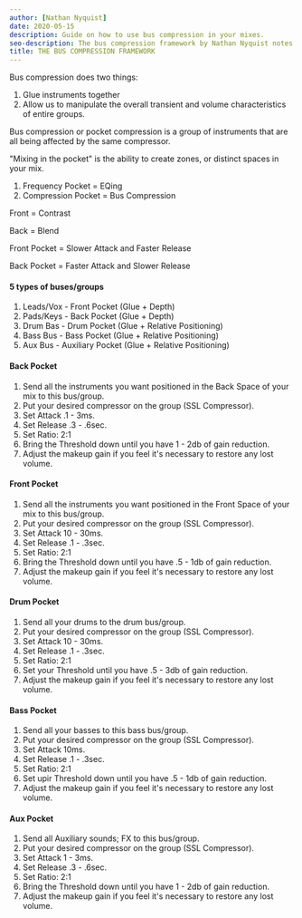 ```yaml
---
author: [Nathan Nyquist]
date: 2020-05-15
description: Guide on how to use bus compression in your mixes.
seo-description: The bus compression framework by Nathan Nyquist notes.
title: THE BUS COMPRESSION FRAMEWORK
---
```


Bus compression does two things:

1. Glue instruments together
2. Allow us to manipulate the overall transient and volume characteristics of entire groups.

Bus compression or pocket compression is a group of instruments that are all being affected by the same compressor.

"Mixing in the pocket" is the ability to create zones, or distinct spaces in your mix.

1. Frequency Pocket = EQing
2. Compression Pocket = Bus Compression

Front = Contrast

Back = Blend

Front Pocket = Slower Attack and Faster Release

Back Pocket = Faster Attack and Slower Release

#### 5 types of buses/groups

1. Leads/Vox - Front Pocket (Glue + Depth)
2. Pads/Keys - Back Pocket (Glue + Depth)
3. Drum Bas - Drum Pocket (Glue + Relative Positioning)
4. Bass Bus - Bass Pocket (Glue + Relative Positioning)
5. Aux Bus - Auxiliary Pocket (Glue + Relative Positioning)

#### Back Pocket

1. Send all the instruments you want positioned in the Back Space of your mix to this bus/group.
2. Put your desired compressor on the group (SSL Compressor).
3. Set Attack .1 - 3ms.
4. Set Release .3 - .6sec.
5. Set Ratio: 2:1
6. Bring the Threshold down until you have 1 - 2db of gain reduction.
7. Adjust the makeup gain if you feel it's necessary to restore any lost volume.

#### Front Pocket

1. Send all the instruments you want positioned in the Front Space of your mix to this bus/group.
2. Put your desired compressor on the group (SSL Compressor).
3. Set Attack 10 - 30ms.
4. Set Release .1 - .3sec.
5. Set Ratio: 2:1
6. Bring the Threshold down until you have .5 - 1db of gain reduction.
7. Adjust the makeup gain if you feel it's necessary to restore any lost volume.

#### Drum Pocket

1. Send all your drums to the drum bus/group.
2. Put your desired compressor on the group (SSL Compressor).
3. Set Attack 10 - 30ms.
4. Set Release .1 - .3sec.
5. Set Ratio: 2:1
6. Set your Threshold until you have .5 - 3db of gain reduction.
7. Adjust the makeup gain if you feel it's necessary to restore any lost volume.

#### Bass Pocket

1. Send all your basses to this bass bus/group.
2. Put your desired compressor on the group (SSL Compressor).
3. Set Attack 10ms.
4. Set Release .1 - .3sec.
5. Set Ratio: 2:1
6. Set upir Threshold down until you have .5 - 1db of gain reduction.
7. Adjust the makeup gain if you feel it's necessary to restore any lost volume.

#### Aux Pocket

1. Send all Auxiliary sounds; FX to this bus/group.
2. Put your desired compressor on the group (SSL Compressor).
3. Set Attack 1 - 3ms.
4. Set Release .3 - .6sec.
5. Set Ratio: 2:1
6. Bring the Threshold down until you have 1 - 2db of gain reduction.
7. Adjust the makeup gain if you feel it's necessary to restore any lost volume.